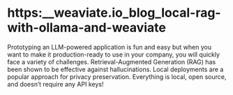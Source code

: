 # https:\_\_weaviate.io_blog_local-rag-with-ollama-and-weaviate

Prototyping an LLM-powered application is fun and easy but when you want to make it production-ready to use in your company, you will quickly face a variety of challenges. Retrieval-Augmented Generation (RAG) has been shown to be effective against hallucinations. Local deployments are a popular approach for privacy preservation. Everything is local, open source, and doesn’t require any API keys!
